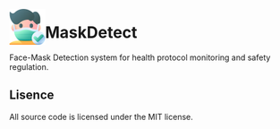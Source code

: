 <img src="imgs/face-mask.png" width="64" height="64" align="left"></img>
# MaskDetect
Face-Mask Detection system for health protocol monitoring and safety regulation.

## Lisence
All source code is licensed under the MIT license. 






